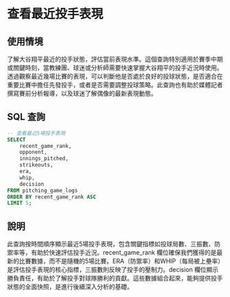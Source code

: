 # 查看最近投手表現

## 使用情境

了解大谷翔平最近的投手狀態，評估當前表現水準。這個查詢特別適用於賽季中期或關鍵時刻，當教練團、球迷或分析師需要快速掌握大谷翔平的投手近況時使用。透過觀察最近幾場比賽的表現，可以判斷他是否處於良好的投球狀態，是否適合在重要比賽中擔任先發投手，或者是否需要調整投球策略。此查詢也有助於媒體記者撰寫賽前分析報導，以及球迷了解偶像的最新表現動態。

## SQL 查詢

```sql
-- 查看最近5場投手表現
SELECT 
    recent_game_rank,
    opponent,
    innings_pitched,
    strikeouts,
    era,
    whip,
    decision
FROM pitching_game_logs 
ORDER BY recent_game_rank ASC 
LIMIT 5;
```

## 說明

此查詢按時間順序顯示最近5場投手表現，包含關鍵指標如投球局數、三振數、防禦率等，有助於快速評估投手近況。recent_game_rank 欄位確保我們獲得的是最新的比賽數據，而不是隨機的5場比賽。ERA（防禦率）和WHIP（每局被上壘率）是評估投手表現的核心指標，三振數則反映了投手的壓制力。decision 欄位顯示勝負責任，有助於了解投手對球隊勝利的貢獻。這些數據組合起來，能夠提供投手狀態的全面快照，是進行後續深入分析的基礎。